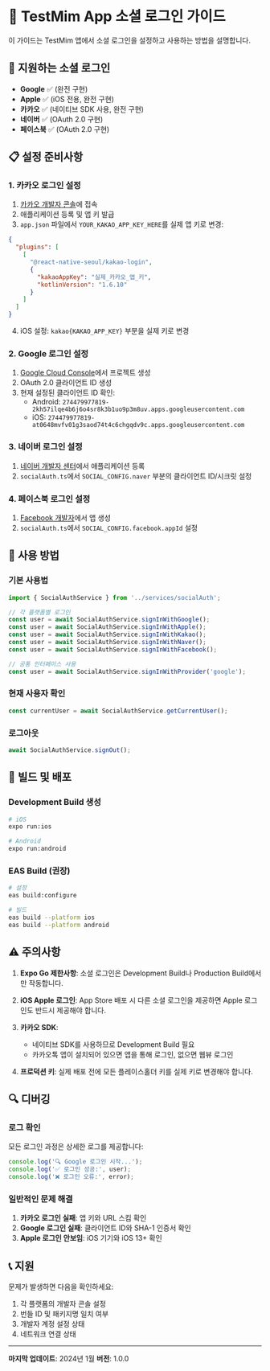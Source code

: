 # 📱 TestMim App 소셜 로그인 가이드

이 가이드는 TestMim 앱에서 소셜 로그인을 설정하고 사용하는 방법을 설명합니다.

## 🔧 지원하는 소셜 로그인

- **Google** ✅ (완전 구현)
- **Apple** ✅ (iOS 전용, 완전 구현)
- **카카오** ✅ (네이티브 SDK 사용, 완전 구현)
- **네이버** ✅ (OAuth 2.0 구현)
- **페이스북** ✅ (OAuth 2.0 구현)

## 📋 설정 준비사항

### 1. 카카오 로그인 설정

1. [카카오 개발자 콘솔](https://developers.kakao.com/)에 접속
2. 애플리케이션 등록 및 앱 키 발급
3. `app.json` 파일에서 `YOUR_KAKAO_APP_KEY_HERE`를 실제 앱 키로 변경:

```json
{
  "plugins": [
    [
      "@react-native-seoul/kakao-login",
      {
        "kakaoAppKey": "실제_카카오_앱_키",
        "kotlinVersion": "1.6.10"
      }
    ]
  ]
}
```

4. iOS 설정: `kakao{KAKAO_APP_KEY}` 부분을 실제 키로 변경

### 2. Google 로그인 설정

1. [Google Cloud Console](https://console.cloud.google.com/)에서 프로젝트 생성
2. OAuth 2.0 클라이언트 ID 생성
3. 현재 설정된 클라이언트 ID 확인:
   - Android: `274479977819-2kh57ilqe4b6j6o4sr8k3b1uo9p3m8uv.apps.googleusercontent.com`
   - iOS: `274479977819-at0648mvfv01g3saod74t4c6chgqdv9c.apps.googleusercontent.com`

### 3. 네이버 로그인 설정

1. [네이버 개발자 센터](https://developers.naver.com/)에서 애플리케이션 등록
2. `socialAuth.ts`에서 `SOCIAL_CONFIG.naver` 부분의 클라이언트 ID/시크릿 설정

### 4. 페이스북 로그인 설정

1. [Facebook 개발자](https://developers.facebook.com/)에서 앱 생성
2. `socialAuth.ts`에서 `SOCIAL_CONFIG.facebook.appId` 설정

## 🚀 사용 방법

### 기본 사용법

```typescript
import { SocialAuthService } from '../services/socialAuth';

// 각 플랫폼별 로그인
const user = await SocialAuthService.signInWithGoogle();
const user = await SocialAuthService.signInWithApple();
const user = await SocialAuthService.signInWithKakao();
const user = await SocialAuthService.signInWithNaver();
const user = await SocialAuthService.signInWithFacebook();

// 공통 인터페이스 사용
const user = await SocialAuthService.signInWithProvider('google');
```

### 현재 사용자 확인

```typescript
const currentUser = await SocialAuthService.getCurrentUser();
```

### 로그아웃

```typescript
await SocialAuthService.signOut();
```

## 📱 빌드 및 배포

### Development Build 생성

```bash
# iOS
expo run:ios

# Android
expo run:android
```

### EAS Build (권장)

```bash
# 설정
eas build:configure

# 빌드
eas build --platform ios
eas build --platform android
```

## ⚠️ 주의사항

1. **Expo Go 제한사항**: 소셜 로그인은 Development Build나 Production Build에서만 작동합니다.

2. **iOS Apple 로그인**: App Store 배포 시 다른 소셜 로그인을 제공하면 Apple 로그인도 반드시 제공해야 합니다.

3. **카카오 SDK**: 
   - 네이티브 SDK를 사용하므로 Development Build 필요
   - 카카오톡 앱이 설치되어 있으면 앱을 통해 로그인, 없으면 웹뷰 로그인

4. **프로덕션 키**: 실제 배포 전에 모든 플레이스홀더 키를 실제 키로 변경해야 합니다.

## 🔍 디버깅

### 로그 확인
모든 로그인 과정은 상세한 로그를 제공합니다:

```typescript
console.log('🔍 Google 로그인 시작...');
console.log('✅ 로그인 성공:', user);
console.log('❌ 로그인 오류:', error);
```

### 일반적인 문제 해결

1. **카카오 로그인 실패**: 앱 키와 URL 스킴 확인
2. **Google 로그인 실패**: 클라이언트 ID와 SHA-1 인증서 확인
3. **Apple 로그인 안보임**: iOS 기기와 iOS 13+ 확인

## 📞 지원

문제가 발생하면 다음을 확인하세요:

1. 각 플랫폼의 개발자 콘솔 설정
2. 번들 ID 및 패키지명 일치 여부
3. 개발자 계정 설정 상태
4. 네트워크 연결 상태

---

**마지막 업데이트**: 2024년 1월
**버전**: 1.0.0 